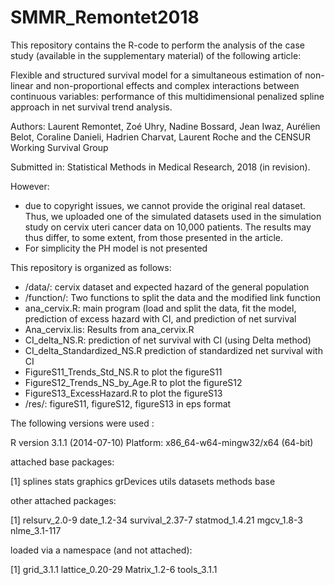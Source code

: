 # SMMR_Remontet2018

This repository contains the R-code to perform the analysis of the case study (available in the supplementary material) of the following article:

Flexible and structured survival model for a simultaneous estimation of non-linear and non-proportional effects and complex interactions between continuous variables: performance of this multidimensional penalized spline approach in net survival trend analysis.

Authors: Laurent Remontet, Zoé Uhry, Nadine Bossard, Jean Iwaz, Aurélien Belot, Coraline Danieli, Hadrien Charvat, Laurent Roche and the CENSUR Working Survival Group

Submitted in: Statistical Methods in Medical Research, 2018 (in revision).


However:
-	due to copyright issues, we cannot provide the original real dataset. Thus, we uploaded one of the simulated datasets used in the simulation study on cervix uteri cancer data on 10,000 patients. The results may thus differ, to some extent, from those presented in the article.
-	For simplicity the PH model is not presented

This repository is organized as follows:
- /data/: cervix dataset and expected hazard of the general population
- /function/: Two functions to split the data and the modified link function
- ana_cervix.R: main program (load and split the data, fit the model, prediction of excess hazard with CI, and prediction of net survival
- Ana_cervix.lis: Results from ana_cervix.R
- CI_delta_NS.R: prediction of net survival with CI (using Delta method)
- CI_delta_Standardized_NS.R	prediction of standardized net survival with CI
- FigureS11_Trends_Std_NS.R to plot the figureS11
- FigureS12_Trends_NS_by_Age.R to plot the figureS12
- FigureS13_ExcessHazard.R to plot the figureS13
- /res/: figureS11, figureS12, figureS13 in eps format



The following versions were used :

R version 3.1.1 (2014-07-10)    Platform: x86_64-w64-mingw32/x64 (64-bit)


attached base packages:

[1] splines stats graphics grDevices utils datasets  methods base     


other attached packages:

[1] relsurv_2.0-9 date_1.2-34     survival_2.37-7 statmod_1.4.21  mgcv_1.8-3      nlme_3.1-117   


loaded via a namespace (and not attached):

[1] grid_3.1.1      lattice_0.20-29 Matrix_1.2-6    tools_3.1.1    
